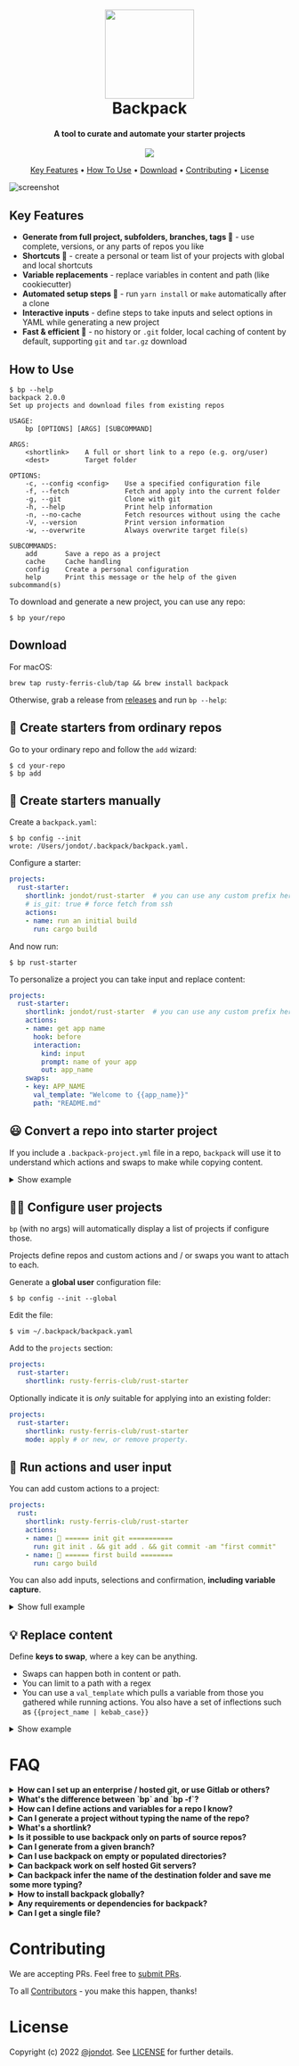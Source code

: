 <h1 align="center">
   <img src="media/backpack-light.svg" width="160"/>
   <br/>
   Backpack
</h1>

<h4 align="center">A tool to curate and automate your starter projects</h4>
<p align="center">
<img src="https://github.com/rusty-ferris-club/backpack/actions/workflows/build.yml/badge.svg"/>
</p>
<p align="center">
  <a href="#key-features">Key Features</a> •
  <a href="#how-to-use">How To Use</a> •
  <a href="#download">Download</a> •
  <a href="#contributing">Contributing</a> •
  <a href="#license">License</a>
</p>

![screenshot](media/bpnew.gif)

## Key Features

* **Generate from full project, subfolders, branches, tags :stars:** - use complete, versions, or any parts of repos you like
* **Shortcuts :rocket:** - create a personal or team  list of your projects with global and local shortcuts
* **Variable replacements** - replace variables in content and path (like cookiecutter)     
* **Automated setup steps :robot:** - run `yarn install` or `make` automatically after a clone
* **Interactive inputs** - define steps to take inputs and select options in YAML while generating a new project
*  **Fast & efficient :running:** - no history or `.git` folder, local caching of content by default, supporting `git` and `tar.gz` download

## How to Use



```
$ bp --help
backpack 2.0.0
Set up projects and download files from existing repos

USAGE:
    bp [OPTIONS] [ARGS] [SUBCOMMAND]

ARGS:
    <shortlink>    A full or short link to a repo (e.g. org/user)
    <dest>         Target folder

OPTIONS:
    -c, --config <config>    Use a specified configuration file
    -f, --fetch              Fetch and apply into the current folder
    -g, --git                Clone with git
    -h, --help               Print help information
    -n, --no-cache           Fetch resources without using the cache
    -V, --version            Print version information
    -w, --overwrite          Always overwrite target file(s)

SUBCOMMANDS:
    add       Save a repo as a project
    cache     Cache handling
    config    Create a personal configuration
    help      Print this message or the help of the given subcommand(s)
```

To download and generate a new project, you can use any repo:

```
$ bp your/repo
```

## Download

For macOS:

```
brew tap rusty-ferris-club/tap && brew install backpack
```

Otherwise, grab a release from [releases](https://github.com/rusty-ferris-club/backpack/releases) and run `bp --help`:


## :hammer: Create starters from ordinary repos

Go to your ordinary repo and follow the `add` wizard:

```
$ cd your-repo
$ bp add
```

## :hammer: Create starters manually

Create a `backpack.yaml`:

```
$ bp config --init
wrote: /Users/jondot/.backpack/backpack.yaml.
```

Configure a starter:

```yaml
projects:
  rust-starter: 
    shortlink: jondot/rust-starter  # you can use any custom prefix here too
    # is_git: true # force fetch from ssh
    actions:
    - name: run an initial build
      run: cargo build
```

And now run:

```
$ bp rust-starter
```

To personalize a project you can take input  and replace content:

```yaml
projects:
  rust-starter: 
    shortlink: jondot/rust-starter  # you can use any custom prefix here too
    actions:
    - name: get app name
      hook: before
      interaction:
        kind: input
        prompt: name of your app
        out: app_name
    swaps:
    - key: APP_NAME
      val_template: "Welcome to {{app_name}}"
      path: "README.md"
```

## :smiley: Convert a repo into starter project

If you include a `.backpack-project.yml` file in a repo, `backpack` will use it to understand which actions and swaps to make while copying content.

<details><summary>Show example</summary>

See [this example](https://github.com/rusty-ferris-club/backpack-e2e-frozen-localproj/blob/main/.backpack-project.yml):

```yml
version: 1
new:
    shortlink: ""
    actions:
    - name: name
      hook: before
      interaction:
        kind: input
        prompt: name of your project
        out: project_name
    swaps:
    - key: crewl
      val_template: "{{project_name}}"
      path: .*
```

You can set different actions and swaps for when people do `bp` vs `bp -f` (fetch and apply to current folder).

For file operations such as renaming, moving and so on, you can use vanilla actions (`mv x y`, `rm x`).
</details>


## :raising_hand_woman:     Configure user projects

`bp` (with no args) will automatically display a list of projects if configure those.

Projects define repos and custom actions and / or swaps you want to attach to each.

Generate a **global user** configuration file:

```
$ bp config --init --global
```

Edit the file:

```
$ vim ~/.backpack/backpack.yaml
```

Add to the `projects` section:

```yaml
projects:
  rust-starter: 
    shortlink: rusty-ferris-club/rust-starter
```

Optionally indicate it is *only* suitable for applying into an existing folder:

```yaml
projects:
  rust-starter: 
    shortlink: rusty-ferris-club/rust-starter
    mode: apply # or new, or remove property.
```


## :rotating_light:     Run actions and user input

You can add custom actions to a project:

```yaml
projects:
  rust:
    shortlink: rusty-ferris-club/rust-starter
    actions:
    - name: 🚨 ====== init git ===========
      run: git init . && git add . && git commit -am "first commit"
    - name: 🚨 ====== first build ========
      run: cargo build
```

You can also add inputs, selections and confirmation, **including variable capture**.

<details><summary>Show full example</summary>

```yaml
actions:
  - name: "Install deps"
    interaction:
      kind: confirm
      prompt: "are you sure?"
    run: yarn install
    ignore_exit: true
  - name: select a DB
    interaction:
      kind: select
      prompt: select a database
      options:
      - sqlite
      - postgres
      - mysql
      default: sqlite
      out: db
  - name: "generate a model"
    interaction:
      kind: input
      prompt: name of your app?
      out: name
    run: yarn run init-app {{db}} {{name}}
```

Actions have a `before` and `after` hook, which make them run **before** copying content (e.g. user input), and **after** the content have being copied (e.g. installing dependencies).

By default actions are hooked to the `after` event, but you can change it:

```yaml
- name: name
  hook: before
  interaction:
    kind: input
    prompt: name of your project
    out: project_name
```

</details>

## :bulb:  Replace content

Define **keys to swap**, where a key can be anything.


* Swaps can happen both in content or path.
* You can limit to a path with a regex
* You can use a `val_template` which pulls a variable from those you gathered while running actions. You also have a set of inflections such as `{{project_name | kebab_case}}`

<details><summary>Show example</summary>

```yaml
projects:
  my-project:
    shortlink: kriasoft/react-starter-kit
    swaps:
    - key: MIT
      val: Apache 2.0
      path: README.md
    - key: AUTHOR_NAME
      val_template: Dr. {{user_name}}
      path: src/.*
```
</details>

# FAQ

<details><summary><b>
How can I set up an enterprise / hosted git, or use Gitlab or others?
</b></summary>
You can use custom git vendors.

Start by generating a **project-local** configuration file:

```
$ bp config --init
wrote: .backpack.yaml.
```

Example: configure a Github Enterprise instance:

```yaml
vendors:
  custom:
    ghe: # <--- this prefix is yours
      kind: github
      base: enterprise-github.acme.org
             # `---- it will point here now
```

And now, you can use the `ghe:` prefix for your shortlinks:

```
$ bp ghe:user/repo
```

You can check in the `.backpack.yaml` to your project to share it with your team. When `backpack` runs it will **pick it up automatically**.

You can also generate a **global user config** by specifying:

```
$ bp config --init --global
```
</details>

<details>
<summary><b>What's the difference between `bp` and `bp -f`?</b></summary>

```
$ bp kriasoft/react-starter-kit my-react-project
```

* Create **a new project**  into `my-react-project`   
* Resolves to [https://github.com/kriasoft/react-starter-kit](https://github.com/kriasoft/react-starter-kit)     
* Finds the default branch, downloads it and caches locally. Next time you run, it'll be much faster.    




```
$ bp -f kriasoft/react-starter-kit/-/.github
```

Let's say you really like how `react-starter-kit` configured its Github Action, and you'd like to copy that to your **existing project**. You can do this:

* Use `/-/` to access a subfolder   
* Use `-f` to overlay files onto your current working directory    

</details>

<details>
<summary><b>How can I define actions and variables for a repo I know?</b></summary>


To maximize producitivity, you can do either of these, or all of these in sequence:

1. Just copy material from a template repo, as a faster `git clone` that has built-in cache and knows how to take **parts of repos**.
2. Embed **placeholder variables** in your template repo and have `backpack` swap these when doing `bp` or `bp -f`
3. **Execute actions** for input taking from a user, or for running install actions after a clone

You can build a `.backpack-project.yml` into your template repo for defining actions and variables, or a `project` pointing to that repo in your central `backpack.yml`.


</details>



<details>
<summary><b>Can I generate a project without typing the name of the repo?</b></summary>


```
$ bp
```

And follow the interactive menu, which will let you:

* Pick a project, if you have any configured
* Input a shortlink
* Input a destination or pick an auto generated one

</details>



<details>
<summary><b>What's a shortlink?</b></summary>

A shortlink is a pointer to a Git repo which looks like this:

![shortlink](media/shortlink.png)

Any one of these is a legal shortlink:

```
user/repo -> resolves to https://github.com/user/repo
gl:user/repo -> resolves to https://gitlab.org/user/repo
user/repo/-/subfolder -> takes only 'subfolder'
user/repo#wip -> takes the 'wip' branch
```

:white_check_mark: Bare minimum is `user/repo` which defaults to Github.  
:white_check_mark: You can set up a custom prefix if you want.  
</details>



<details>
<summary><b>Is it possible to use backpack only on parts of source repos?</b></summary>

Yes, use the folder notation `/-/`:

```
$ bp user/repo/-/path/to/folder dest-folder
```
</details>

<details>
<summary><b>Can I generate from a given branch?</b>
</summary>

Branches or tags can be used with the `#branch` specifier.

```
$ bp kriasoft/react-starter-kit#feature/redux my-starter
```
</details>

<details><summary><b> Can I use backpack on empty or populated directories?</b></summary>

Yes. Use `-f` to grab content and apply it to an existing empty or populated directories:

```
$ cd your-directory
$ bp -f user/repo
```

</details>


<details><summary><b>Can backpack work on self hosted Git servers?</b></summary>

If it's one of the supported vendors, you can create a custom prefix configuration:

```yaml
vendors:
  custom:
    gh:
      kind: github
      base: github.acme.com/my-org
```

Note that in addition to the custom hosted `github.acme.com` server, we also specified a default org `my-org` above, so it saves a bit of typing. Then you can run:

```
$ bp gh:my-repo my-repo
```
</details>

<details><summary><b>Can backpack infer the name of the destination folder and save me some more typing?</b></summary>

Where it's non ambiguous, yes. For example, when you specify a subfolder:

```
$ bp user/repo/-/my-folder
```

Will grab just `my-folder` from `user/repo` and create in a destinaton folder called `my-folder`.

If there's a inference strategy you think will work, open an issue or submit a PR.
</details>

<details><summary><b>How to install backpack globally?</b></summary>

With `Homebrew` it happens automatically. Otherwise, download a binary and add its containing folder to your `PATH` in the way that's supported by your OS.

We're accepting PRs for other OS specific installers.
</details>

<details><summary><b>Any requirements or dependencies for backpack?</b></summary>

Just `git` to exist (and we will eventually remove that dependency). Other than that the `bp` binary is self contained and has no dependencies.

</details>
<details><summary><b>Can I get a single file?</b></summary>

Yes. `backpack` will act differently when the source is a file, it will do what you're expecting it to.

For example, this will give you a `.gitignore` file from another project:

```
$ cd my-project
$ bp -f rusty-ferris-club/backpack/-/.gitignore
$ tree
.gitignore
```

This will copy just a single workflow file, but also the entire hierarchy of folders:

```
$ cd my-project
$ bp -f rusty-ferris-club/backpack/-/.github/workflows/build.yml
$ tree
.github/
  workflows/
    build.yml
```

Or in other words:

1. When you specify a target file verbatim, it will use that
2. If you're not specifying a target file, the destination file and folder path will be copied from the source.
</details>

# Contributing

We are accepting PRs. Feel free to [submit PRs](https://github.com/rusty-ferris-club/backpack/pulls).

To all [Contributors](https://github.com/rusty-ferris-club/backpack/graphs/contributors) - you make this happen, thanks!

# License

Copyright (c) 2022 [@jondot](http://twitter.com/jondot). See [LICENSE](LICENSE.txt) for further details.
